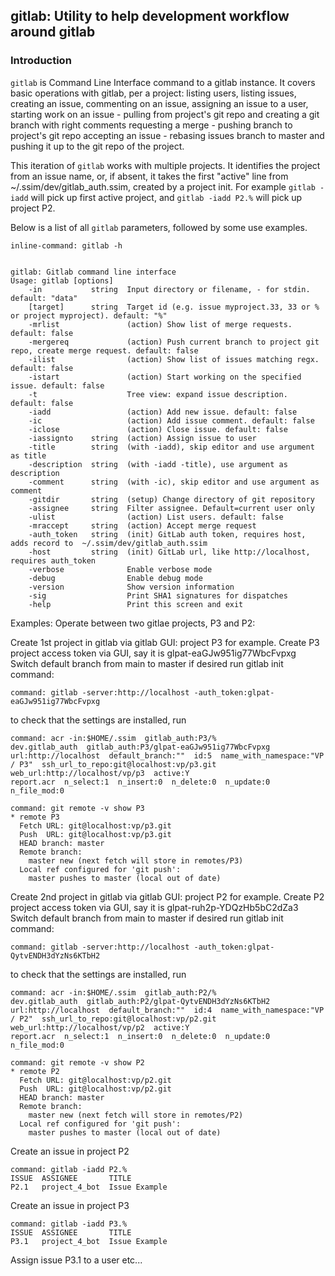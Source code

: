 ## gitlab: Utility to help development workflow around gitlab

### Introduction
`gitlab` is Command Line Interface command to a gitlab instance. It covers basic operations with gitlab, per a project:
listing users, listing issues, 
creating an issue, commenting on an issue, assigning an issue to a user,
starting work on an issue - pulling from project's git repo and creating a git branch with right comments
requesting a merge -  pushing branch to project's git repo
accepting an issue - rebasing issues branch to master and pushing it up to the git repo of the project.

This iteration of `gitlab` works with multiple projects. It identifies the project from an issue name, or, if absent,
it takes the first "active" line from ~/.ssim/dev/gitlab_auth.ssim, created by a project init.
For example `gitlab -iadd` will pick up first active project, and `gitlab -iadd P2.%` will pick up project P2.

Below is a list of all `gitlab` parameters, followed by some use examples.

```
inline-command: gitlab -h


gitlab: Gitlab command line interface
Usage: gitlab [options]
    -in           string  Input directory or filename, - for stdin. default: "data"
    [target]      string  Target id (e.g. issue myproject.33, 33 or % or project myproject). default: "%"
    -mrlist               (action) Show list of merge requests. default: false
    -mergereq             (action) Push current branch to project git repo, create merge request. default: false
    -ilist                (action) Show list of issues matching regx. default: false
    -istart               (action) Start working on the specified issue. default: false
    -t                    Tree view: expand issue description. default: false
    -iadd                 (action) Add new issue. default: false
    -ic                   (action) Add issue comment. default: false
    -iclose               (action) Close issue. default: false
    -iassignto    string  (action) Assign issue to user
    -title        string  (with -iadd), skip editor and use argument as title
    -description  string  (with -iadd -title), use argument as description
    -comment      string  (with -ic), skip editor and use argument as comment
    -gitdir       string  (setup) Change directory of git repository
    -assignee     string  Filter assignee. Default=current user only
    -ulist                (action) List users. default: false
    -mraccept     string  (action) Accept merge request
    -auth_token   string  (init) GitLab auth token, requires host, adds record to  ~/.ssim/dev/gitlab_auth.ssim
    -host         string  (init) GitLab url, like http://localhost, requires auth_token
    -verbose              Enable verbose mode
    -debug                Enable debug mode
    -version              Show version information
    -sig                  Print SHA1 signatures for dispatches
    -help                 Print this screen and exit

```

Examples: 
Operate between two gitlae projects, P3 and P2:

Create 1st project in gitlab via gitlab GUI: project P3 for example.
Create P3 project access token via GUI, say it is glpat-eaGJw951ig77WbcFvpxg
Switch default branch from main to master if desired
run gitlab init command:
```
command: gitlab -server:http://localhost -auth_token:glpat-eaGJw951ig77WbcFvpxg
```
to check that the settings are installed, run
```
command: acr -in:$HOME/.ssim  gitlab_auth:P3/%
dev.gitlab_auth  gitlab_auth:P3/glpat-eaGJw951ig77WbcFvpxg  url:http://localhost  default_branch:""  id:5  name_with_namespace:"VP / P3"  ssh_url_to_repo:git@localhost:vp/p3.git  web_url:http://localhost/vp/p3  active:Y
report.acr  n_select:1  n_insert:0  n_delete:0  n_update:0  n_file_mod:0
```
```
command: git remote -v show P3
* remote P3
  Fetch URL: git@localhost:vp/p3.git
  Push  URL: git@localhost:vp/p3.git
  HEAD branch: master
  Remote branch:
    master new (next fetch will store in remotes/P3)
  Local ref configured for 'git push':
    master pushes to master (local out of date)
```

Create 2nd project in gitlab via gitlab GUI: project P2 for example.
Create P2 project access token via GUI, say it is glpat-ruh2p-YDQzHb5bC2dZa3
Switch default branch from main to master if desired
run gitlab init command:
```
command: gitlab -server:http://localhost -auth_token:glpat-QytvENDH3dYzNs6KTbH2
```
to check that the settings are installed, run
```
command: acr -in:$HOME/.ssim  gitlab_auth:P2/%
dev.gitlab_auth  gitlab_auth:P2/glpat-QytvENDH3dYzNs6KTbH2  url:http://localhost  default_branch:""  id:4  name_with_namespace:"VP / P2"  ssh_url_to_repo:git@localhost:vp/p2.git  web_url:http://localhost/vp/p2  active:Y
report.acr  n_select:1  n_insert:0  n_delete:0  n_update:0  n_file_mod:0
```
```
command: git remote -v show P2
* remote P2
  Fetch URL: git@localhost:vp/p2.git
  Push  URL: git@localhost:vp/p2.git
  HEAD branch: master
  Remote branch:
    master new (next fetch will store in remotes/P2)
  Local ref configured for 'git push':
    master pushes to master (local out of date)
```

Create an issue in project P2
```
command: gitlab -iadd P2.%
ISSUE  ASSIGNEE       TITLE
P2.1   project_4_bot  Issue Example
```

Create an issue in project P3
```
command: gitlab -iadd P3.%
ISSUE  ASSIGNEE       TITLE
P3.1   project_4_bot  Issue Example
```

Assign issue P3.1 to a user etc...

